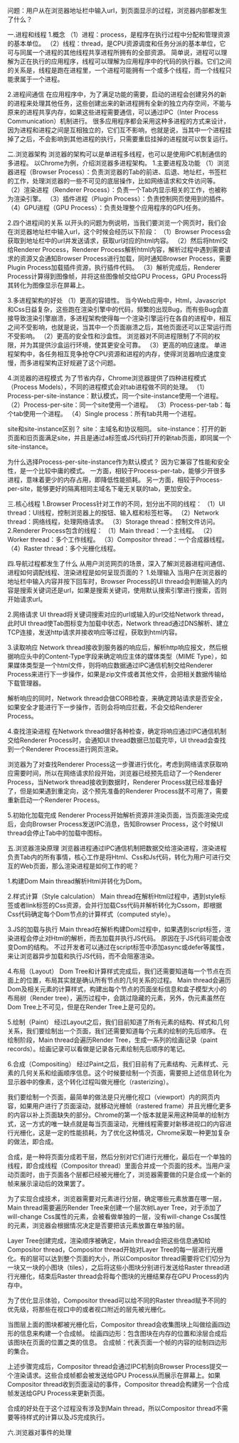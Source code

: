 问题：用户从在浏览器地址栏中输入url，到页面显示的过程，浏览器内部都发生了什么？

一.进程和线程
1.概念
（1）进程：process，是程序在执行过程中分配和管理资源的基本单位。
（2）线程：thread，是CPU资源调度和任务分派的基本单位，它可与同属一个进程的其他线程共享进程所拥有的全部资源。
简单说，进程可以理解为正在执行的应用程序，线程可以理解为应用程序中的代码的执行器。它们之间的关系是，线程是跑在进程里，一个进程可能拥有一个或多个线程，而一个线程只能隶属于一个进程。

2.进程间通信
在应用程序中，为了满足功能的需要，启动的进程会创建另外的新的进程来处理其他任务，这些创建出来的新进程拥有全新的独立内存空间，不能与原来的进程共享内存，如果这些进程需要通信，可以通过IPC（Inter Process Communication）机制进行。
很多应用程序都会采用这种多进程的方式来设计，因为进程和进程之间是互相独立的，它们互不影响，也就是说，当其中一个进程挂掉了之后，不会影响到其他进程的执行，只需要重启挂掉的进程就可以恢复运行。


二.浏览器架构
浏览器的架构可以是单进程多线程，也可以是使用IPC机制通信的多进程。
以Chrome为例，介绍浏览器多进程架构。
1.主要进程及功能
（1）浏览器进程（Browser Process）：负责浏览器的Tab的前进、后退、地址栏，书签栏的工作，处理浏览器的一些不可见的底层操作，比如网络请求和文件访问等。
（2）渲染进程（Renderer Process）：负责一个Tab内显示相关的工作，也被称为渲染引擎。
（3）插件进程（Plugin Process）：负责控制网页使用到的插件。
（4）GPU进程（GPU Process）：负责处理整个应用程序的GPU任务。

2.四个进程间的关系
以开头的问题为例说明，当我们要浏览一个网页时，我们会在浏览器地址栏中输入url，这个时候会经历以下阶段：
（1）Browser Process会获取到地址栏中的url并发送请求，获取url对应的html内容。
（2）然后将html交给Renderer Process，Renderer Process解析html内容，解析过程中遇到需要请求的资源又会通知Browser Process进行加载，同时通知Browser Process，需要Plugin Process加载插件资源，执行插件代码。
（3）解析完成后，Renderer Process计算得到图像帧，并将这些图像帧交给GPU Process，GPU Process将其转化为图像显示在屏幕上。

3.多进程架构的好处
（1）更高的容错性。
当今Web应用中，Html，Javascript和Css日益复杂，这些跑在渲染引擎中的代码，频繁的出现Bug，而有些Bug会直接导致渲染引擎崩溃，多进程架构使得每一个渲染引擎运行在各自的进程中，相互之间不受影响，也就是说，当其中一个页面崩溃之后，其他页面还可以正常运行而不受影响。
（2）更高的安全性和沙盒性。
浏览器对不同进程限制了不同的权限，并为其提供沙盒运行环境，使其更安全可靠。
（3）更高的响应速度。
单进程架构中，各任务相互竞争抢夺CPU资源和进程的内存，使得浏览器响应速度变慢，而多进程架构正好规避了这个问题。

4.浏览器的进程模式
为了节省内存，Chrome浏览器提供了四种进程模式（Process Models），不同的进程模式会对tab进程做不同的处理。
（1）Process-per-site-instance：默认模式，同一个site-instance使用一个进程。
（2）Process-per-site：同一个site使用一个进程。
（3）Process-per-tab：每个tab使用一个进程。
（4）Single process：所有tab共用一个进程。

site和site-instance区别？
site：主域名和协议相同。
site-instance：打开的新页面和旧页面满足site，并且是通过a标签或JS代码打开的新tab页面，即同属一个site-instance。

为什么选择Process-per-site-instance作为默认模式？
因为它兼容了性能和安全性，是一个比较中庸的模式。
一方面，相较于Process-per-tab，能够少开很多进程，意味着更少的内存占用，即降低性能损耗。
另一方面，相较于Process-per-site，能够更好的隔离相同主域名下毫无关联的tab，更加安全。


三.核心线程
1.Browser Process针对工作的不同，划分出不同的线程：
（1）UI thread：UI线程，控制浏览器上的按钮、输入框和标签栏等。
（2）Network thread：网络线程，处理网络请求。
（3）Storage thread：控制文件访问。
2.Renderer Process包含的线程：
（1）Main thread：一个主线程。
（2）Worker thread：多个工作线程。
（3）Compositor thread：一个合成器线程。
（4）Raster thread：多个光栅化线程。


四.导航过程都发生了什么
从用户浏览网页的场景，深入了解浏览器进程间通信、进程如何调配线程、渲染进程是如何呈现页面的？
1.处理输入
当用户在浏览器的地址栏中输入内容并按下回车时，Browser Process的UI thread会判断输入的内容是搜索关键词还是url，如果是搜索关键词，使用默认搜索引擎进行搜索，否则开始请求url。

2.网络请求
UI thread将关键词搜索对应的url或输入的url交给Network thread，此时UI thread使Tab图标变为加载中状态，Network thread通过DNS解析、建立TCP连接，发送http请求并接收响应等过程，获取到html内容。

3.读取响应
Network thread接收到服务器的响应后，解析http响应报文，然后根据响应头中的Content-Type字段来确定响应主体的媒体类型（MIME Type），如果媒体类型是一个html文件，则将响应数据通过IPC通信机制交给Renderer Process来进行下一步操作，如果是zip文件或者其他文件，会把相关数据传输给下载管理器。

解析响应的同时，Network thread会做CORB检查，来确定跨站请求是否安全，如果安全才能进行下一步操作，否则会将响应拦截，不会交给Renderer Process。

4.查找渲染进程
在Network thread做好各种检查，确定将响应通过IPC通信机制交给Renderer Process时，会通知UI thread数据已加载完毕，UI thread会查找到一个Renderer Process进行网页渲染。

浏览器为了对查找Renderer Process这一步骤进行优化，考虑到网络请求获取响应需要时间，所以在网络请求阶段开始，浏览器已经预先启动了一个Renderer Process，当Network thread接收到数据时，Renderer Process就已经准备好了，但是如果遇到重定向，这个预先准备的Renderer Process就不可用了，需要重新启动一个Renderer Process。

5.初始化加载完成
Renderer Process开始解析资源并渲染页面，当页面渲染完成后，会向Browser Process发送IPC消息，告知Browser Process，这个时候UI thread会停止Tab中的加载中图标。


五.浏览器渲染原理
浏览器进程通过IPC通信机制把数据交给渲染进程，渲染进程负责Tab内的所有事情，核心工作是将Html、Css和Js代码，转化为用户可进行交互的Web页面，那么渲染进程是如何工作的呢？

1.构建Dom
Main thread解析Html并转化为Dom。

2.样式计算（Style calculation）
Main thread在解析Html过程中，遇到style标签或者link标签的Css资源，会并行加载Css代码并解析转化为Cssom，即根据Css代码确定每个Dom节点的计算样式（computed style）。

3.JS的加载与执行
Main thread在解析构建Dom过程中，如果遇到script标签，渲染进程会停止对Html的解析，而去加载并执行JS代码。
原因在于JS代码可能会改变Dom的结构。
不过开发者可以通过在script标签中添加async或defer等属性，来让浏览器异步加载和执行JS代码，而不会阻塞渲染。

4.布局（Layout）
Dom Tree和计算样式完成后，我们还需要知道每一个节点在页面上的位置，布局其实就是确认所有节点的几何关系的过程。
Main thread会遍历Dom及相关元素的计算样式，构建出每个节点的页面坐标信息和盒子模型大小的布局树（Render tree），遍历过程中，会跳过隐藏的元素，另外，伪元素虽然在Dom Tree上不可见，但是在Render Tree上是可见的。

5.绘制（Paint）
经过Layout之后，我们目前知道了所有元素的结构、样式和几何关系，我们要绘制出一个页面，我们还需要知道每个元素的绘制的先后顺序。
在绘制阶段，Main thread会遍历Render Tree，生成一系列的绘画记录（paint records）。绘画记录可以看做是记录各元素绘制先后顺序的笔记。

6.合成（Compositing）
经过Paint之后，我们目前有了元素结构、元素样式、元素的几何关系和绘画顺序信息。这个时候要绘制一个页面，需要把上述信息转化为显示器中的像素，这个转化过程叫做光栅化（rasterizing）。

我们要绘制一个页面，最简单的做法是只光栅化视口（viewport）内的网页内容，如果用户进行了页面滚动，就移动光栅帧（rastered frame）并且光栅化更多的内容以补上页面缺失的部分。Chrome的第一个版本就是采用这种简单的绘制方式，这一方式的唯一缺点就是每当页面滚动，光栅线程需要对新移进视口的内容进行光栅化，这是一定的性能损耗，为了优化这种情况，Chrome采取一种更加复杂的做法，即合成。

合成，是一种将页面分成若干层，然后分别对它们进行光栅化，最后在一个单独的线程，即合成线程（Compositor thread）里面合并成一个页面的技术。当用户滚动页面时，由于页面各个层都已经被光栅化了，浏览器需要做的只是合成一个新的帧来展示滚动后的效果罢了。

为了实现合成技术，浏览器需要对元素进行分层，确定哪些元素放置在哪一层，Main thread需要遍历Render Tree来创建一个层次树Layer Tree，对于添加了will-change Css属性的元素，会被看做单独的一层，没有will-change Css属性的元素，浏览器会根据情况决定是否要把该元素放置在单独的层。

Layer Tree创建完成，渲染顺序被确定，Main thread会把这些信息通知给Compositor thread，Compositor thread开始对Layer Tree的每一层进行光栅化。有的层可以达到整个页面的大小，所以Compositor thread需要将它们切分为一块又一块的小图块（tiles），之后将这些小图块分别进行发送给Raster thread进行光栅化，结束后Raster thread会将每个图块的光栅结果存在GPU Process的内存中。

为了优化显示体验，Compositor thread可以给不同的Raster thread赋予不同的优先级，将那些在视口中的或者视口附近的层先被光栅化。

当图层上面的图块都被光栅化后，Compositor thread会收集图块上叫做绘画四边形的信息来构建一个合成帧。
绘画四边形：包含图块在内存的位置和涂层合成后该图块在页面的位置之类的信息。
合成帧：代表页面一个帧的内容的绘制四边形的集合。

上述步骤完成后，Compositor thread会通过IPC机制向Browser Process提交一个渲染请求。这些合成帧都会被发送给GPU Process从而展示在屏幕上。如果Compositor thread收到页面滚动的事件，Compositor thread会构建另一个合成帧发送给GPU Process来更新页面。

合成的好处在于这个过程没有涉及到Main thread，所以Compositor thread不需要等待样式的计算以及JS完成执行。

六.浏览器对事件的处理

